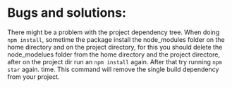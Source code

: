 # Bugs and solutions:

There might be a problem with the project dependency tree. When doing `npm install`, sometime the package install the node_modules folder on the home directory and on the project directory, for this you should delete the node_modelues folder from the home directory and the project directore, after on the project dir run an `npm install` again. After that try running `npm star` again.
time. This command will remove the single build dependency from your project.
